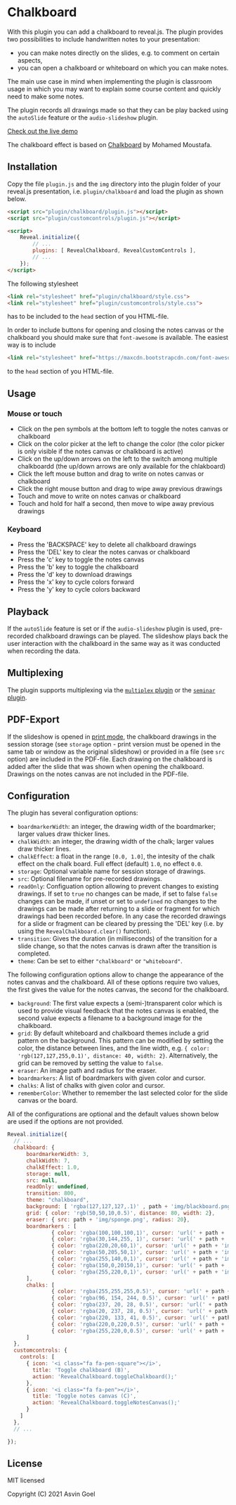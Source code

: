 # Chalkboard

With this plugin you can add a chalkboard to reveal.js. The plugin provides two possibilities to include handwritten notes to your presentation:

- you can make notes directly on the slides, e.g. to comment on certain aspects,
- you can open a chalkboard or whiteboard on which you can make notes.

The main use case in mind when implementing the plugin is classroom usage in which you may want to explain some course content and quickly need to make some notes.

The plugin records all drawings made so that they can be play backed using the `autoSlide` feature or the `audio-slideshow` plugin.

[Check out the live demo](https://rajgoel.github.io/reveal.js-demos/chalkboard-demo.html)

The chalkboard effect is based on [Chalkboard](https://github.com/mmoustafa/Chalkboard) by Mohamed Moustafa.

## Installation

Copy the file `plugin.js` and the  `img` directory into the plugin folder of your reveal.js presentation, i.e. `plugin/chalkboard` and load the plugin as shown below.

```html
<script src="plugin/chalkboard/plugin.js"></script>
<script src="plugin/customcontrols/plugin.js"></script>

<script>
    Reveal.initialize({
        // ...
        plugins: [ RevealChalkboard, RevealCustomControls ],
        // ...
    });
</script>
```

The following stylesheet

```html
<link rel="stylesheet" href="plugin/chalkboard/style.css">
<link rel="stylesheet" href="plugin/customcontrols/style.css">
```

has to be included to the `head` section of you HTML-file.

In order to include buttons for opening and closing the notes canvas or the chalkboard you should make sure that `font-awesome` is available. The easiest way is to include

```html
<link rel="stylesheet" href="https://maxcdn.bootstrapcdn.com/font-awesome/4.5.0/css/font-awesome.min.css">
```

to the ```head``` section of you HTML-file.

## Usage

### Mouse or touch

- Click on the pen symbols at the bottom left to toggle the notes canvas or chalkboard
- Click on the color picker at the left to change the color (the color picker is only visible if the notes canvas or chalkboard is active)
- Click on the up/down arrows on the left to the switch among multiple chalkboardd (the up/down arrows are only available for the chlakboard)
- Click the left mouse button and drag to write on notes canvas or chalkboard
- Click the right mouse button and drag to wipe away previous drawings
- Touch and move to write on notes canvas or chalkboard
- Touch and hold for half a second, then move to wipe away previous drawings

### Keyboard

- Press the 'BACKSPACE' key to delete all chalkboard drawings
- Press the 'DEL' key to clear the notes canvas or chalkboard
- Press the 'c' key to toggle the notes canvas
- Press the 'b' key to toggle the chalkboard
- Press the 'd' key to download drawings
- Press the 'x' key to cycle colors forward
- Press the 'y' key to cycle colors backward

## Playback

If the `autoSlide` feature is set or if the `audio-slideshow` plugin is used, pre-recorded chalkboard drawings can be played. The slideshow plays back the user interaction with the chalkboard in the same way as it was conducted when recording the data.

## Multiplexing

The plugin supports multiplexing via the [`multiplex` plugin](https://github.com/reveal/multiplex) or the [`seminar` plugin](https://github.com/rajgoel/reveal.js-plugins/tree/master/seminar).

## PDF-Export

If the slideshow is opened in [print mode](https://revealjs.com/pdf-export/), the chalkboard drawings in the session storage (see `storage` option - print version must be opened in the same tab or window as the original slideshow) or provided in a file (see `src` option) are included in the PDF-file. Each drawing on the chalkboard is added after the slide that was shown when opening the chalkboard. Drawings on the notes canvas are not included in the PDF-file.

## Configuration

The plugin has several configuration options:

- ```boardmarkerWidth```: an integer, the drawing width of the boardmarker; larger values draw thicker lines.
- ```chalkWidth```: an integer, the drawing width of the chalk; larger values draw thicker lines.
- ```chalkEffect```: a float in the range ```[0.0, 1.0]```, the intesity of the chalk effect on the chalk board. Full effect (default) ```1.0```, no effect ```0.0```.
- ```storage```: Optional variable name for session storage of drawings.
- ```src```: Optional filename for pre-recorded drawings.
- ```readOnly```: Configuation option allowing to prevent changes to existing drawings. If set to ```true``` no changes can be made, if set to false ```false``` changes can be made, if unset or set to ```undefined``` no changes to the drawings can be made after returning to a slide or fragment for which drawings had been recorded before. In any case the recorded drawings for a slide or fragment can be cleared by pressing the 'DEL' key (i.e. by using the ```RevealChalkboard.clear()``` function).
- ```transition```: Gives the duration (in milliseconds) of the transition for a slide change, so that the notes canvas is drawn after the transition is completed.
- ```theme```: Can be set to either ```"chalkboard"``` or ```"whiteboard"```.

The following configuration options allow to change the appearance of the notes canvas and the chalkboard. All of these options require two values, the first gives the value for the notes canvas, the second for the chalkboard.

- ```background```: The first value expects a (semi-)transparent color which is used to provide visual feedback that the notes canvas is enabled, the second value expects a filename to a background image for the chalkboard.
- ```grid```: By default whiteboard and chalkboard themes include a grid pattern on the background. This pattern can be modified by setting the color, the distance between lines, and the line width, e.g. ```{ color: 'rgb(127,127,255,0.1)', distance: 40, width: 2}```. Alternatively, the grid can be removed by setting the value to ```false```.
- ```eraser```: An image path and radius for the eraser.
- ```boardmarkers```: A list of boardmarkers with given color and cursor.
- ```chalks```: A list of chalks with given color and cursor.
- ```rememberColor```: Whether to remember the last selected color for the slide canvas or the board.

All of the configurations are optional and the default values shown below are used if the options are not provided.

```javascript
Reveal.initialize({
  // ...
  chalkboard: {
      boardmarkerWidth: 3,
      chalkWidth: 7,
      chalkEffect: 1.0,
      storage: null,
      src: null,
      readOnly: undefined,
      transition: 800,
      theme: "chalkboard",
      background: [ 'rgba(127,127,127,.1)' , path + 'img/blackboard.png' ],
      grid: { color: 'rgb(50,50,10,0.5)', distance: 80, width: 2},
      eraser: { src: path + 'img/sponge.png', radius: 20},
      boardmarkers : [
              { color: 'rgba(100,100,100,1)', cursor: 'url(' + path + 'img/boardmarker-black.png), auto'},
              { color: 'rgba(30,144,255, 1)', cursor: 'url(' + path + 'img/boardmarker-blue.png), auto'},
              { color: 'rgba(220,20,60,1)', cursor: 'url(' + path + 'img/boardmarker-red.png), auto'},
              { color: 'rgba(50,205,50,1)', cursor: 'url(' + path + 'img/boardmarker-green.png), auto'},
              { color: 'rgba(255,140,0,1)', cursor: 'url(' + path + 'img/boardmarker-orange.png), auto'},
              { color: 'rgba(150,0,20150,1)', cursor: 'url(' + path + 'img/boardmarker-purple.png), auto'},
              { color: 'rgba(255,220,0,1)', cursor: 'url(' + path + 'img/boardmarker-yellow.png), auto'}
      ],
      chalks: [
              { color: 'rgba(255,255,255,0.5)', cursor: 'url(' + path + 'img/chalk-white.png), auto'},
              { color: 'rgba(96, 154, 244, 0.5)', cursor: 'url(' + path + 'img/chalk-blue.png), auto'},
              { color: 'rgba(237, 20, 28, 0.5)', cursor: 'url(' + path + 'img/chalk-red.png), auto'},
              { color: 'rgba(20, 237, 28, 0.5)', cursor: 'url(' + path + 'img/chalk-green.png), auto'},
              { color: 'rgba(220, 133, 41, 0.5)', cursor: 'url(' + path + 'img/chalk-orange.png), auto'},
              { color: 'rgba(220,0,220,0.5)', cursor: 'url(' + path + 'img/chalk-purple.png), auto'},
              { color: 'rgba(255,220,0,0.5)', cursor: 'url(' + path + 'img/chalk-yellow.png), auto'}
      ]
  },
  customcontrols: {
    controls: [
      { icon: '<i class="fa fa-pen-square"></i>',
        title: 'Toggle chalkboard (B)',
        action: 'RevealChalkboard.toggleChalkboard();'
      },
      { icon: '<i class="fa fa-pen"></i>',
        title: 'Toggle notes canvas (C)',
        action: 'RevealChalkboard.toggleNotesCanvas();'
      }
    ]
  },
  // ...

});
```

## License

MIT licensed

Copyright (C) 2021 Asvin Goel
